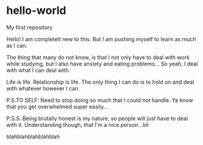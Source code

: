 # hello-world
My first repository

Hello! I am completelt new to this. But I am pushing myself to learn as much as I can.

The thing that many do not know, is that I not only have to deal with work while studying, but I also have anxiety and eating problems... So yeah, I deal with what I can deal with.

Life is life. Relationship is life. The only thing I can do is to hold on and deal with whatever however I can.

P.S.TO SELF: Need to stop doing so much that I could not handle. Ya know that you get overwhelmed super easily...

P.S.S. Being brutally honest is my nature, so people will just have to deal with it. Understanding though, that I'm a nice person...lol

blahblahblahblahblah
